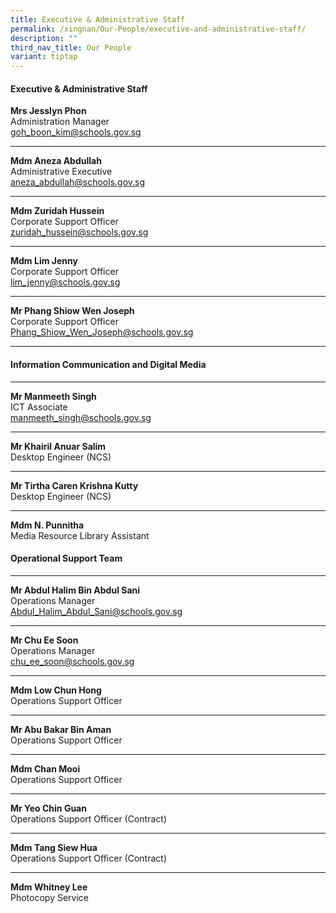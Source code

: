 ```yaml
---
title: Executive & Administrative Staff
permalink: /xingnan/Our-People/executive-and-administrative-staff/
description: ""
third_nav_title: Our People
variant: tiptap
---
```

<h4>Executive &amp; Administrative Staff</h4>
<p><strong>Mrs Jesslyn Phon</strong>
<br>Administration Manager
<br><a href="mailto:goh_boon_kim@schools.gov.sg" rel="noopener noreferrer nofollow" target="_blank">goh_boon_kim@schools.gov.sg</a>
</p>
<hr>
<p><strong>Mdm Aneza Abdullah</strong>
<br>Administrative Executive
<br><a href="mailto:aneza_abdullah@schools.gov.sg" rel="noopener noreferrer nofollow" target="_blank">aneza_abdullah@schools.gov.sg</a> 
<br>
</p>
<hr>
<p><strong>Mdm Zuridah Hussein</strong>
<br>Corporate Support Officer
<br><a href="mailto:zuridah_hussein@schools.gov.sg" rel="noopener noreferrer nofollow" target="_blank">zuridah_hussein@schools.gov.sg</a>
<br>
</p>
<hr>
<p><strong>Mdm Lim Jenny</strong>
<br>Corporate Support Officer
<br><a href="mailto:lim_jenny@schools.gov.sg" rel="noopener noreferrer nofollow" target="_blank">lim_jenny@schools.gov.sg</a> 
<br>
</p>
<hr>
<p><strong>Mr Phang Shiow Wen Joseph</strong>
<br>Corporate Support Officer
<br><a href="mailto:Phang_Shiow_Wen_Joseph@schools.gov.sg" rel="noopener noreferrer nofollow" target="_blank">Phang_Shiow_Wen_Joseph@schools.gov.sg</a> 
<br>
</p>
<hr>
<p></p>
<h4>Information Communication and Digital Media</h4>
<hr>
<p><strong>Mr Manmeeth Singh</strong>
<br>ICT Associate
<br><a href="mailto:manmeeth_singh@schools.gov.sg" rel="noopener noreferrer nofollow" target="_blank">manmeeth_singh@schools.gov.sg</a> 
<br>
</p>
<hr>
<p><strong>Mr Khairil Anuar Salim</strong>
<br>Desktop Engineer (NCS)
<br>
</p>
<hr>
<p><strong>Mr Tirtha Caren Krishna Kutty</strong>
<br>Desktop Engineer (NCS)
<br>
</p>
<hr>
<p><strong>Mdm N. Punnitha</strong> 
<br>Media Resource Library Assistant
<br>
</p>
<h4>Operational Support Team</h4>
<hr>
<p><strong>Mr Abdul Halim Bin Abdul Sani</strong> 
<br>Operations Manager
<br><a href="mailto:Abdul_Halim_Abdul_Sani@schools.gov.sg" rel="noopener noreferrer nofollow" target="_blank">Abdul_Halim_Abdul_Sani@schools.gov.sg</a>
<br>
</p>
<hr>
<p><strong>Mr Chu Ee Soon</strong> 
<br>Operations Manager
<br><a href="mailto:chu_ee_soon@schools.gov.sg" rel="noopener noreferrer nofollow" target="_blank">chu_ee_soon@schools.gov.sg</a>
<br>
</p>
<hr>
<p><strong>Mdm Low Chun Hong</strong>
<br>Operations Support Officer
<br>
</p>
<hr>
<p><strong>Mr Abu Bakar Bin Aman</strong>
<br>Operations Support Officer
<br>
</p>
<hr>
<p><strong>Mdm Chan Mooi</strong>
<br>Operations Support Officer
<br>
</p>
<hr>
<p><strong>Mr Yeo Chin Guan</strong> 
<br>Operations Support Officer (Contract)</p>
<hr>
<p><strong>Mdm Tang Siew Hua</strong> 
<br>Operations Support Officer (Contract)</p>
<hr>
<p><strong>Mdm Whitney Lee</strong> 
<br>Photocopy Service</p>